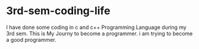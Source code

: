 # 3rd-sem-coding-life
I have done some coding in c and c++ Programming Language during my 3rd sem. 
This is My Journy to become a programmer. i am trying to become a good programmer.
